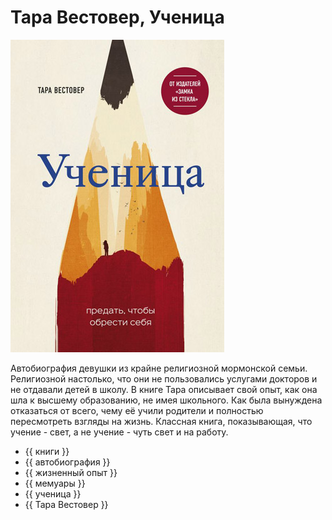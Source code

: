 # Тара Вестовер, Ученица

![cover](Тара%20Вестовер%20-%20Ученица.jpg)

Автобиография девушки из крайне религиозной мормонской семьи. Религиозной
настолько, что они не пользовались услугами докторов и не отдавали детей в
школу. В книге Тара описывает свой опыт, как она шла к высшему образованию, не
имея школьного. Как была вынуждена отказаться от всего, чему её учили родители
и полностью пересмотреть взгляды на жизнь. Классная книга, показывающая, что
учение - свет, а не учение - чуть свет и на работу.

- {{ книги }}
- {{ автобиография }}
- {{ жизненный опыт }}
- {{ мемуары }}
- {{ ученица }}
- {{ Тара Вестовер }}

